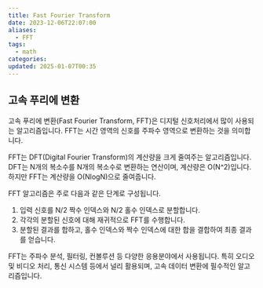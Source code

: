 ```yaml
---
title: Fast Fourier Transform
date: 2023-12-06T22:07:00
aliases:
  - FFT
tags:
  - math
categories: 
updated: 2025-01-07T00:35
---
```


## 고속 푸리에 변환

고속 푸리에 변환(Fast Fourier Transform, FFT)은 디지털 신호처리에서 많이 사용되는 알고리즘입니다. FFT는 시간 영역의 신호를 주파수 영역으로 변환하는 것을 의미합니다.

FFT는 DFT(Digital Fourier Transform)의 계산량을 크게 줄여주는 알고리즘입니다. DFT는 N개의 복소수를 N개의 복소수로 변환하는 연산이며, 계산량은 O(N^2)입니다. 하지만 FFT는 계산량을 O(NlogN)으로 줄여줍니다.

FFT 알고리즘은 주로 다음과 같은 단계로 구성됩니다.

1. 입력 신호를 N/2 짝수 인덱스와 N/2 홀수 인덱스로 분할합니다.
2. 각각의 분할된 신호에 대해 재귀적으로 FFT를 수행합니다.
3. 분할된 결과를 합하고, 홀수 인덱스와 짝수 인덱스에 대한 합을 결합하여 최종 결과를 얻습니다.

FFT는 주파수 분석, 필터링, 컨볼루션 등 다양한 응용분야에서 사용됩니다. 특히 오디오 및 비디오 처리, 통신 시스템 등에서 널리 활용되며, 고속 데이터 변환에 필수적인 알고리즘입니다.
